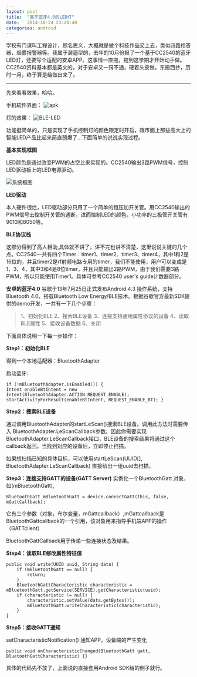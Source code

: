 ```yaml
---
layout: post
title:  "基于蓝牙4.0的LED灯"
date:   2014-10-24 23:20:40
categories: android
---
```

学校有门课叫工程设计，顾名思义，大概就是做个科技作品交上去，类似四路抢答器，烟雾报警器等。我属于装逼型的，去年的10月份报了一个基于CC2540的蓝牙LED灯，还要写个适配的安卓APP。这事情一直拖，拖到这学期才开始动手做。CC2540资料基本都是英文的，对于安卓又一窍不通，硬着头皮做，东搬西抄，历时一月，终于算是给做出来了。

-------------
先来看看效果，哈哈。

手机软件界面：
![apk](http://photo-imcczy.qiniudn.com/LED.png)

灯的效果：
![BLE-LED](http://photo-imcczy.qiniudn.com/BLE_LED.png)

功能挺简单的，只是实现了手机控制灯的颜色跟定时开启，跟市面上那些高大上的智能LED产品比起来简直弱爆了...下面简单的说说实现过程。

**基本实现框图**

LED颜色是通过改变PWM的占空比来实现的。CC2540输出3路PWM信号，控制LED驱动板上的LED电源驱动。

![系统框图](http://photo-imcczy.qiniudn.com/diagram.png)

**LED驱动**

本人硬件很烂，LED驱动部分只用了一个简单的恒压加开关管。用CC2540输出的PWM信号去控制开关管的通断，进而控制LED的颜色。小功率的三极管开关管有9013和8050等。

**BLE协议栈**

这部分得到了高人相助,具体就不讲了，讲不完也讲不清楚，这里说说关键的几个点。CC2540一共有四个Timer：timer1、timer2、timer3、timer4，其中1和2是16位的，并且timer2是rf射频电路专用的timer，我们不能使用，用户可以变成是1、3、4，其中3和4是8位timer，并且只能输出2路PWM，由于我们需要3路PWM，所以只能使用Timer1。具体可参考CC2540 user's guide计数器部分。

**安卓的蓝牙4.0**
谷歌于13年7月25日正式发布Android 4.3 操作系统，支持Bluetooth 4.0，搭载Bluetooth Low Energy/BLE技术。根据谷歌官方最新SDK提供的demo开发，一共有一下几个步骤：
> 1、初始化BLE
> 2、搜索BLE设备
> 3、连接支持通用属性协议的设备
> 4、读取BLE属性
> 5、接收设备数据
> 6、关闭

下面具体说明一下每一步操作：

**Step1：初始化BLE**

得到一个本地适配器：BluetoothAdapter

启动蓝牙:
    

    if (!mBluetoothAdapter.isEnabled()) { 
    Intent enableBtIntent = new Intent(BluetoothAdapter.ACTION_REQUEST_ENABLE); 
    startActivityForResult(enableBtIntent, REQUEST_ENABLE_BT); }

**Step2：搜索BLE设备**

通过调用BluetoothAdapter的startLeScan()搜索BLE设备。调用此方法时需要传入 BluetoothAdapter.LeScanCallback参数。因此你需要实现 BluetoothAdapter.LeScanCallback接口，BLE设备的搜索结果将通过这个callback返回。当找到对应的设备后，立即停止扫描。

如果想扫描已知的具体目标，可以使用startLeScan(UUID[], BluetoothAdapter.LeScanCallback)
直接给出一组uuid去扫描。

**Step3：连接支持GATT的设备(GATT Server)**
实例化一个BluetoothGatt 对象，如(mBluetoothGatt),

    BluetoothGatt mBluetoothGatt = device.connectGatt(this, false, mGattCallback); 

它有三个参数（对象，布尔变量，mGattcallback）,mGattcallback是BluetoothGattcallback的一个引用，该对象用来指导手机端APP的操作（GATTclient）

BluetoothGattCallback用于传递一些连接状态及结果。

**Step4：读取BLE修改属性特征值**

    public void write(UUID uuid, String data) {
        if (mBluetoothGatt == null) {
            return;
        }
        BluetoothGattCharacteristic characteristic = mBluetoothGatt.getService(SERVICE).getCharacteristic(uuid);
        if (characteristic != null) {
            characteristic.setValue(data.getBytes());
            mBluetoothGatt.writeCharacteristic(characteristic);
        }
    }

**Step5：接收GATT通知**

setCharacteristicNotification() 通知APP，设备端的产生变化

    public void onCharacteristicChanged(BluetoothGatt gatt, BluetoothGattCharacteristic) {} 

具体的代码先不放了，上面说的直接套用Android SDK给的例子就行。

